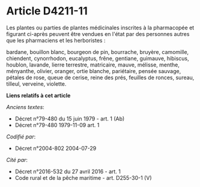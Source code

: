 # Article D4211-11

Les plantes ou parties de plantes médicinales inscrites à la pharmacopée et figurant ci-après peuvent être vendues en l'état
par des personnes autres que les pharmaciens et les herboristes :

bardane, bouillon blanc, bourgeon de pin, bourrache, bruyère, camomille, chiendent, cynorrhodon, eucalyptus, frêne, gentiane,
guimauve, hibiscus, houblon, lavande, lierre terrestre, matricaire, mauve, mélisse, menthe, ményanthe, olivier, oranger,
ortie blanche, pariétaire, pensée sauvage, pétales de rose, queue de cerise, reine des prés, feuilles de ronces, sureau,
tilleul, verveine, violette.

**Liens relatifs à cet article**

_Anciens textes_:

  - Décret n°79-480 du 15 juin 1979 - art. 1 (Ab)
  - Décret n°79-480 1979-11-09 art. 1

_Codifié par_:

  - Décret n°2004-802 2004-07-29

_Cité par_:

  - Décret n°2016-532 du 27 avril 2016 - art. 1
  - Code rural et de la pêche maritime - art. D255-30-1 (V)
